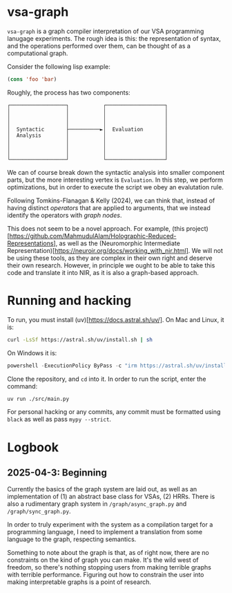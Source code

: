 # vsa-graph

`vsa-graph` is a graph compiler interpretation of our VSA programming lanugage
experiments. The rough idea is this: the representation of syntax, and 
the operations performed over them, can be thought of as a computational graph.

Consider the following lisp example:
```lisp
(cons 'foo 'bar)
```

Roughly, the process has two components:
```
┌──────────────────┐           ┌───────────────────┐
│                  │           │                   │
│                  │           │                   │
│                  │           │                   │
│  Syntactic       ├──────────►│  Evaluation       │
│  Analysis        │           │                   │
│                  │           │                   │
│                  │           │                   │
│                  │           │                   │
└──────────────────┘           └───────────────────┘
```

We can of course break down the syntactic analysis into smaller component
parts, but the more interesting vertex is `Evaluation`. In this step,
we perform optimizations, but in order to execute the script we obey an 
evalutation rule.

Following Tomkins-Flanagan & Kelly (2024), we can think that, instead of 
having distinct _operators_ that are applied to arguments, that we instead 
identify the operators with _graph nodes_.

This does not seem to be a novel approach. For example,
(this project)[https://github.com/MahmudulAlam/Holographic-Reduced-Representations],
as well as the (Neuromorphic Intermediate Representation)[https://neuroir.org/docs/working_with_nir.html].
We will not be using these tools, as they are complex in their own right
and deserve their own research. However, in principle we ought to be
able to take this code and translate it into NIR, as it is also a
graph-based approach.

# Running and hacking

To run, you must install (uv)[https://docs.astral.sh/uv/]. On Mac and Linux,
it is:
```sh
curl -LsSf https://astral.sh/uv/install.sh | sh
```
On Windows it is:
```powershell
powershell -ExecutionPolicy ByPass -c "irm https://astral.sh/uv/install.ps1 | iex"
```

Clone the repository, and `cd` into it. In order to run the script,
enter the command:
```sh
uv run ./src/main.py
```

For personal hacking or any commits, any commit must be formatted using
`black` as well as pass `mypy --strict`.


# Logbook

## 2025-04-3: Beginning

Currently the basics of the graph system are laid out, as well as an 
implementation of (1) an abstract base class for VSAs, (2) HRRs. There is
also a rudimentary graph system in `/graph/async_graph.py` and 
`/graph/sync_graph.py`.

In order to truly experiment with the system as a compilation target for a
programming language, I need to implement a translation from some language
to the graph, respecting semantics.

Something to note about the graph is that, as of right now, there are no
constraints on the kind of graph you can make. It's the wild west of freedom,
so there's nothing stopping users from making terrible graphs with terrible
performance. Figuring out how to constrain the user into making interpretable
graphs is a point of research.
